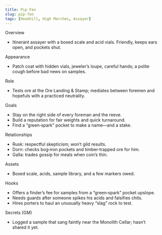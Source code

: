 ```yaml
---
title: Pip Fen
slug: pip-fen
tags: [Hookhill, High Marches, Assayer]
---
```


Overview
- Itinerant assayer with a boxed scale and acid vials. Friendly, keeps ears open, and pockets shut.

Appearance
- Patch coat with hidden vials, jeweler’s loupe, careful hands; a polite cough before bad news on samples.

Role
- Tests ore at the Ore Landing & Stamp; mediates between foremen and hopefuls with a practiced neutrality.

Goals
- Stay on the right side of every foreman and the reeve.
- Build a reputation for fair weights and quick turnaround.
- Find a “green‑spark” pocket to make a name—and a stake.

Relationships
- Rusk: respectful skepticism; won’t gild results.
- Dorn: checks bog‑iron pockets and timber‑trapped ore for him.
- Galla: trades gossip for meals when coin’s thin.

Assets
- Boxed scale, acids, sample library, and a few markers owed.

Hooks
- Offers a finder’s fee for samples from a “green‑spark” pocket upslope.
- Needs guards after someone spikes his acids and falsifies chits.
- Hires porters to haul an unusually heavy “slag” rock to test.

Secrets (GM)
- Logged a sample that sang faintly near the Monolith Cellar; hasn’t shared it yet.


